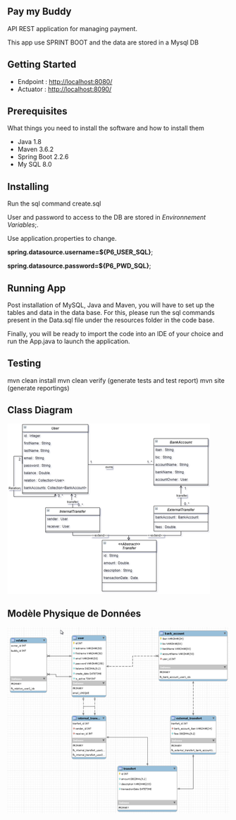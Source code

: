 <h2>Pay my Buddy</h2>


API REST application for managing payment. 

This app use SPRINT BOOT and the data are stored in a Mysql DB

<h2>Getting Started</h2>


* Endpoint : <http://localhost:8080/>
* Actuator : <http://localhost:8090/>


<h2>Prerequisites</h2>
What things you need to install the software and how to install them

* Java 1.8
* Maven 3.6.2
* Spring Boot 2.2.6
* My SQL 8.0

<h2>Installing</h2>

Run the sql command create.sql

User and password to access to the DB are stored in *Environnement Variables*;.

Use application.properties to change.

**spring.datasource.username=${P6_USER_SQL}**;

**spring.datasource.password=${P6_PWD_SQL}**; 

<h2>Running App</h2>
Post installation of MySQL, Java and Maven, you will have to set up the tables and data in the data base. For this, please run the sql commands present in the Data.sql file under the resources folder in the code base.

Finally, you will be ready to import the code into an IDE of your choice and run the App.java to launch the application.

<h2>Testing</h2>
mvn clean install mvn clean verify (generate tests and test report) mvn site (generate reportings)
<h2>Class Diagram</h2>


<img src = "https://github.com/DomPOCR/paymybuddy/blob/develop/P6_DiagrammeUML.png" title = "Diagramme UML">

<h2>Modèle Physique de Données</h2>


<img src = "https://github.com/DomPOCR/paymybuddy/blob/develop/P6_MPD.png" title = "Diagramme UML">